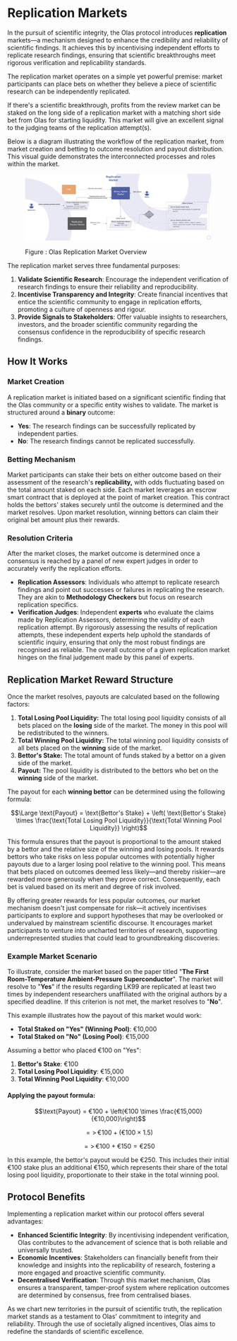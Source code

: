 # Replication Markets

In the pursuit of scientific integrity, the Olas protocol introduces **replication** markets—a mechanism designed to enhance the credibility and reliability of scientific findings. It achieves this by incentivising independent efforts to replicate research findings, ensuring that scientific breakthroughs meet rigorous verification and replicability standards.&#x20;

The replication market operates on a simple yet powerful premise: market participants can place bets on whether they believe a piece of scientific research can be independently replicated.&#x20;

If there's a scientific breakthrough, profits from the review market can be staked on the long side of a replication market with a matching short side bet from Olas for starting liquidity. This market will give an excellent signal to the judging teams of the replication attempt(s).&#x20;

Below is a diagram illustrating the workflow of the replication market, from market creation and betting to outcome resolution and payout distribution. This visual guide demonstrates the interconnected processes and roles within the market.

<figure><img src="../../../.gitbook/assets/Academic and Research Market - Page 1 (5).jpeg" alt=""><figcaption><p>Figure : Olas Replication Market Overview</p></figcaption></figure>

The replication market serves three fundamental purposes:

1. **Validate Scientific Research**: Encourage the independent verification of research findings to ensure their reliability and reproducibility.
2. **Incentivise Transparency and Integrity**: Create financial incentives that entice the scientific community to engage in replication efforts, promoting a culture of openness and rigour.
3. **Provide Signals to Stakeholders**: Offer valuable insights to researchers, investors, and the broader scientific community regarding the consensus confidence in the reproducibility of specific research findings.

## How It Works

### Market Creation

A replication market is initiated based on a significant scientific finding that the Olas community or a specific entity wishes to validate. The market is structured around a **binary** outcome:

* **Yes**: The research findings can be successfully replicated by independent parties.
* **No**: The research findings  cannot be replicated successfully.

### Betting Mechanism

Market participants can stake their bets on either outcome based on their assessment of the research's **replicability,** with odds fluctuating based on the total amount staked on each side. Each market leverages an escrow smart contract that is deployed at the point of market creation. This contract holds the bettors' stakes securely until the outcome is determined and the market resolves. Upon market resolution, winning bettors can claim their original bet amount plus their rewards.

### Resolution Criteria

After the market closes, the market outcome is determined once a consensus is reached by a panel of new expert judges in order to accurately verify the replication efforts.&#x20;

* **Replication Assessors**: Individuals who attempt to replicate research findings and point out successes or failures in replicating the research. They are akin to **Methodology Checkers** but focus on research replication specifics.
* **Verification Judges**: Independent **experts** who evaluate the claims made by Replication Assessors, determining the validity of each replication attempt. By rigorously assessing the results of replication attempts, these independent experts help uphold the standards of scientific inquiry, ensuring that only the most robust findings are recognised as reliable. The overall outcome of a given replication market hinges on the final judgement made by this panel of experts.

## Replication Market Reward Structure

Once the market resolves, payouts are calculated based on the following factors:

1. **Total Losing Pool Liquidity:** The total losing pool liquidity consists of all bets placed on the **losing** side of the market. The money in this pool will be redistributed to the winners.
2. **Total Winning Pool Liquidity:** The total winning pool liquidity consists of all bets placed on the **winning** side of the market.
3. **Bettor's Stake:** The total amount of funds staked by a bettor on a given side of the market.
4. **Payout:** The pool liquidity is distributed to the bettors who bet on the **winning** side of the market.

The payout for each **winning bettor** can be determined using the following formula:

$$\Large \text{Payout} = \text{Bettor's Stake} + \left( \text{Bettor's Stake} \times \frac{\text{Total Losing Pool Liquidity}}{\text{Total Winning Pool Liquidity}} \right)$$



This formula ensures that the payout is proportional to the amount staked by a bettor and the relative size of the winning and losing pools. It rewards bettors who take risks on less popular outcomes with potentially higher payouts due to a larger losing pool relative to the winning pool. This means that bets placed on outcomes deemed less likely—and thereby riskier—are rewarded more generously when they prove correct. Consequently, each bet is valued based on its merit and degree of risk involved.&#x20;

By offering greater rewards for less popular outcomes, our market mechanism doesn't just compensate for risk—it actively incentivises participants to explore and support hypotheses that may be overlooked or undervalued by mainstream scientific discourse. It encourages market participants to venture into uncharted territories of research, supporting underrepresented studies that could lead to groundbreaking discoveries.

### Example Market Scenario

To illustrate, consider the market based on the paper titled "**The First Room-Temperature Ambient-Pressure Superconductor**". The market will resolve to "**Yes**" if the results regarding LK99 are replicated at least two times by independent researchers unaffiliated with the original authors by a specified deadline. If this criterion is not met, the market resolves to "**No**".

This example illustrates how the payout of this market would work:

* **Total Staked on "Yes" (Winning Pool)**: €10,000
* **Total Staked on "No" (Losing Pool)**: €15,000

Assuming a bettor who placed €100 on "Yes":

1. **Bettor's Stake**: €100
2. **Total Losing Pool Liquidity**: €15,000
3. **Total Winning Pool Liquidity**: €10,000&#x20;

#### Applying the payout formula:

$$\text{Payout} = €100 + \left(€100 \times \frac{€15,000}{€10,000}\right)$$

$$=> \, €100+(€100×1.5)$$

$$=> \,€100+€150=€250$$



In this example, the bettor's payout would be €250. This includes their initial €100 stake plus an additional €150, which represents their share of the total losing pool liquidity, proportionate to their stake in the total winning pool.

## Protocol Benefits

Implementing a replication market within our protocol offers several advantages:

* **Enhanced Scientific Integrity**: By incentivising independent verification, Olas contributes to the advancement of science that is both reliable and universally trusted.
* **Economic Incentives**: Stakeholders can financially benefit from their knowledge and insights into the replicability of research, fostering a more engaged and proactive scientific community.
* **Decentralised Verification**: Through this market mechanism, Olas ensures a transparent, tamper-proof system where replication outcomes are determined by consensus, free from centralised biases.

As we chart new territories in the pursuit of scientific truth, the replication market stands as a testament to Olas' commitment to integrity and reliability. Through the use of societally aligned incentives, Olas aims to redefine the standards of scientific excellence.
